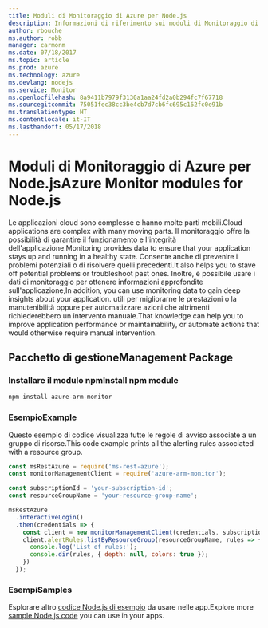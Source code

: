 ```yaml
---
title: Moduli di Monitoraggio di Azure per Node.js
description: Informazioni di riferimento sui moduli di Monitoraggio di Azure per Node.js
author: rbouche
ms.author: robb
manager: carmonm
ms.date: 07/18/2017
ms.topic: article
ms.prod: azure
ms.technology: azure
ms.devlang: nodejs
ms.service: Monitor
ms.openlocfilehash: 8a9411b7979f3130a1aa24fd2a0b294fc7f67718
ms.sourcegitcommit: 75051fec38cc3be4cb7d7cb6fc695c162fc0e91b
ms.translationtype: HT
ms.contentlocale: it-IT
ms.lasthandoff: 05/17/2018
---
```

# <a name="azure-monitor-modules-for-nodejs"></a><span data-ttu-id="96dac-103">Moduli di Monitoraggio di Azure per Node.js</span><span class="sxs-lookup"><span data-stu-id="96dac-103">Azure Monitor modules for Node.js</span></span>

<span data-ttu-id="96dac-104">Le applicazioni cloud sono complesse e hanno molte parti mobili.</span><span class="sxs-lookup"><span data-stu-id="96dac-104">Cloud applications are complex with many moving parts.</span></span> <span data-ttu-id="96dac-105">Il monitoraggio offre la possibilità di garantire il funzionamento e l'integrità dell'applicazione.</span><span class="sxs-lookup"><span data-stu-id="96dac-105">Monitoring provides data to ensure that your application stays up and running in a healthy state.</span></span> <span data-ttu-id="96dac-106">Consente anche di prevenire i problemi potenziali o di risolvere quelli precedenti.</span><span class="sxs-lookup"><span data-stu-id="96dac-106">It also helps you to stave off potential problems or troubleshoot past ones.</span></span> <span data-ttu-id="96dac-107">Inoltre, è possibile usare i dati di monitoraggio per ottenere informazioni approfondite sull'applicazione,</span><span class="sxs-lookup"><span data-stu-id="96dac-107">In addition, you can use monitoring data to gain deep insights about your application.</span></span> <span data-ttu-id="96dac-108">utili per migliorarne le prestazioni o la manutenibilità oppure per automatizzare azioni che altrimenti richiederebbero un intervento manuale.</span><span class="sxs-lookup"><span data-stu-id="96dac-108">That knowledge can help you to improve application performance or maintainability, or automate actions that would otherwise require manual intervention.</span></span>

## <a name="management-package"></a><span data-ttu-id="96dac-109">Pacchetto di gestione</span><span class="sxs-lookup"><span data-stu-id="96dac-109">Management Package</span></span>

### <a name="install-npm-module"></a><span data-ttu-id="96dac-110">Installare il modulo npm</span><span class="sxs-lookup"><span data-stu-id="96dac-110">Install npm module</span></span>

```bash
npm install azure-arm-monitor
```

### <a name="example"></a><span data-ttu-id="96dac-111">Esempio</span><span class="sxs-lookup"><span data-stu-id="96dac-111">Example</span></span>

<span data-ttu-id="96dac-112">Questo esempio di codice visualizza tutte le regole di avviso associate a un gruppo di risorse.</span><span class="sxs-lookup"><span data-stu-id="96dac-112">This code example prints all the alerting rules associated with a resource group.</span></span>

```javascript
const msRestAzure = require('ms-rest-azure');
const monitorManagementClient = require('azure-arm-monitor');

const subscriptionId = 'your-subscription-id';
const resourceGroupName = 'your-resource-group-name';

msRestAzure
  .interactiveLogin()
  .then(credentials => {
    const client = new monitorManagementClient(credentials, subscriptionId);
    client.alertRules.listByResourceGroup(resourceGroupName, rules => {
      console.log('List of rules:');
      console.dir(rules, { depth: null, colors: true });
    })
  });

```

### <a name="samples"></a><span data-ttu-id="96dac-113">Esempi</span><span class="sxs-lookup"><span data-stu-id="96dac-113">Samples</span></span>

<span data-ttu-id="96dac-114">Esplorare altro [codice Node.js di esempio](https://azure.microsoft.com/resources/samples/?platform=nodejs) da usare nelle app.</span><span class="sxs-lookup"><span data-stu-id="96dac-114">Explore more [sample Node.js code](https://azure.microsoft.com/resources/samples/?platform=nodejs) you can use in your apps.</span></span>
